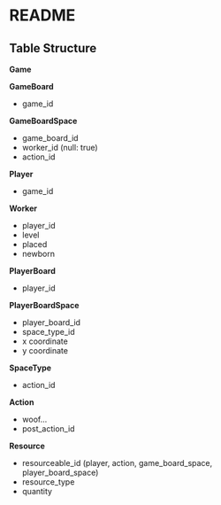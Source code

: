 # README

## Table Structure

**Game**

**GameBoard**
* game_id

**GameBoardSpace**
* game_board_id
* worker_id (null: true)
* action_id


**Player**
* game_id

**Worker**
* player_id
* level
* placed
* newborn

**PlayerBoard**
* player_id

**PlayerBoardSpace**
* player_board_id
* space_type_id
* x coordinate
* y coordinate

**SpaceType**
* action_id



**Action**
* woof...
* post_action_id

**Resource**
* resourceable_id (player, action, game_board_space, player_board_space)
* resource_type
* quantity


